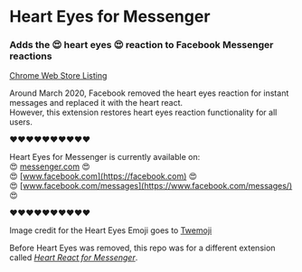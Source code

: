 # Heart Eyes for Messenger
### Adds the 😍 heart eyes 😍 reaction to Facebook Messenger reactions

[Chrome Web Store Listing](https://chrome.google.com/webstore/detail/heart-eyes-for-messenger/fomiebabmnhlmlinnikampfblffjceoi)

Around March 2020, Facebook removed the heart eyes reaction for instant messages and replaced it with the heart react.   
However, this extension restores heart eyes reaction functionality for all users.  

❤❤❤❤❤❤❤❤❤❤

Heart Eyes for Messenger is currently available on:  
😍 [messenger.com](https://messenger.com) 😍  
😍 [www.facebook.com](https://facebook.com) 😍  
😍 [www.facebook.com/messages](https://www.facebook.com/messages/) 😍  

❤❤❤❤❤❤❤❤❤❤


Image credit for the Heart Eyes Emoji goes to [Twemoji](https://twemoji.twitter.com/)  


Before Heart Eyes was removed, this repo was for a different extension called
[*Heart React for Messenger*](https://chrome.google.com/webstore/detail/heart-react-for-messenger/ohhhckeljnecaiamhlahbpdccchbofgl).
